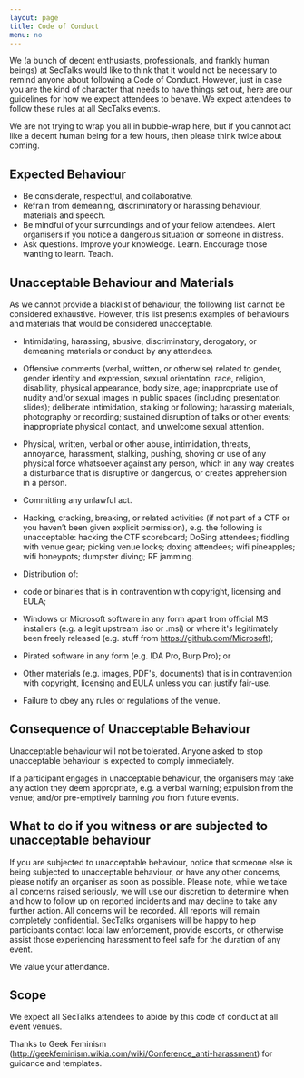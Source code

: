 ```yaml
---
layout: page
title: Code of Conduct
menu: no
---
```


We (a bunch of decent enthusiasts, professionals, and frankly human beings) at SecTalks would like 
to think that it would not be necessary to remind anyone about following a Code of Conduct.
However, just in case you are the kind of character that needs to have things set out, here are our 
guidelines for how we expect attendees to behave. We expect attendees to follow these rules at all 
SecTalks events.

We are not trying to wrap you all in bubble-wrap here, but if you cannot act like a decent human 
being for a few hours, then please think twice about coming. 

## Expected Behaviour

* Be considerate, respectful, and collaborative.
* Refrain from demeaning, discriminatory or harassing behaviour, materials and speech.
* Be mindful of your surroundings and of your fellow attendees. Alert organisers if you notice a dangerous situation or someone in distress.
* Ask questions. Improve your knowledge. Learn. Encourage those wanting to learn. Teach.

## Unacceptable Behaviour and Materials

As we cannot provide a blacklist of behaviour, the following list cannot be considered exhaustive. 
However, this list presents examples of behaviours and materials that would be considered 
unacceptable.

* Intimidating, harassing, abusive, discriminatory, derogatory, or demeaning materials or conduct by any attendees.
* Offensive comments (verbal, written, or otherwise) related to gender, gender identity and 
expression, sexual orientation, race, religion, disability, physical appearance, body size, age; 
inappropriate use of nudity and/or sexual images in public spaces (including presentation 
slides); deliberate intimidation, stalking or following; harassing materials, photography or 
recording; sustained disruption of talks or other events; inappropriate physical contact, and 
unwelcome sexual attention.
* Physical, written, verbal or other abuse, intimidation, threats, annoyance, harassment, 
stalking, pushing, shoving or use of any physical force whatsoever against any person, which 
in any way creates a disturbance that is disruptive or dangerous, or creates apprehension in 
a person.
* Committing any unlawful act.
* Hacking, cracking, breaking, or related activities (if not part of a CTF or you haven’t been 
given explicit permission), e.g. the following is unacceptable: hacking the CTF scoreboard; 
DoSing attendees; fiddling with venue gear; picking venue locks; doxing attendees; wifi 
pineapples; wifi honeypots; dumpster diving; RF jamming.
* Distribution of:

 * code or binaries that is in contravention with copyright, licensing and EULA;
 * Windows or Microsoft software in any form apart from official MS installers (e.g. a legit upstream .iso or .msi) or where it's legitimately been freely released (e.g. stuff from https://github.com/Microsoft); 
 * Pirated software in any form (e.g. IDA Pro, Burp Pro); or 
 * Other materials (e.g. images, PDF's, documents) that is in contravention with  copyright, licensing and EULA unless you can justify fair-use.
 * Failure to obey any rules or regulations of the venue.

## Consequence of Unacceptable Behaviour

Unacceptable behaviour will not be tolerated. Anyone asked to stop unacceptable behaviour is 
expected to comply immediately.

If a participant engages in unacceptable behaviour, the organisers may take any action they deem 
appropriate, e.g. a verbal warning; expulsion from the venue; and/or pre-emptively banning you 
from future events.

## What to do if you witness or are subjected to unacceptable behaviour

If you are subjected to unacceptable behaviour, notice that someone else is being subjected to 
unacceptable behaviour, or have any other concerns, please notify an organiser as soon as possible.
Please note, while we take all concerns raised seriously, we will use our discretion to determine 
when and how to follow up on reported incidents and may decline to take any further action. All 
concerns will be recorded. All reports will remain completely confidential.
SecTalks organisers will be happy to help participants contact local law enforcement, provide 
escorts, or otherwise assist those experiencing harassment to feel safe for the duration of any event. 

We value your attendance.

## Scope

We expect all SecTalks attendees to abide by this code of conduct at all event venues.


Thanks to Geek Feminism (http://geekfeminism.wikia.com/wiki/Conference_anti-harassment) for 
guidance and templates.
